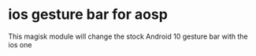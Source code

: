 # ios gesture bar for aosp



This magisk module will change the stock Android 10 gesture bar with the ios one
